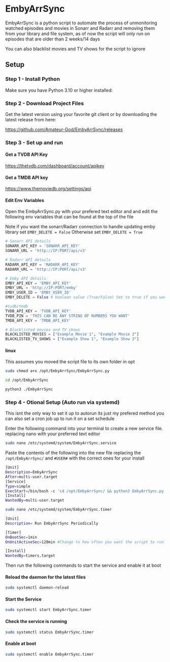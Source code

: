 # EmbyArrSync

EmbyArrSync is a python script to automate the process of unmonitoring watched episodes and movies in Sonarr and Radarr and removing them from your library and file system, as of now the script will only run on episodes that are older than 2 weeks/14 days

You can also blacklist movies and TV shows for the script to ignore

## Setup

### Step 1 - Install Python

Make sure you have Python 3.10 or higher installed:

### Step 2 - Download Project Files

Get the latest version using your favorite git client or by downloading the latest release from here:

https://github.com/Amateur-God/EmbyArrSync/releases

### Step 3 - Set up and run

#### Get a TVDB API Key

https://thetvdb.com/dashboard/account/apikey

#### Get a TMDB API key

https://www.themoviedb.org/settings/api

#### Edit Env Variables

Open the EmbyArrSync.py with your prefered text editor and and edit the following env variables that can be found at the top of the file

Note if you want the sonarr/Radarr connection to handle updating emby library set `EMBY_DELETE = False` Otherwise set `EMBY_DELETE = True`

```py
# Sonarr API details
SONARR_API_KEY = 'SONARR_API_KEY'
SONARR_URL = 'http://IP:PORT/api/v3'

# Radarr API details
RADARR_API_KEY = 'RADARR_API_KEY'
RADARR_URL = 'http://IP:PORT/api/v3'

# Emby API details
EMBY_API_KEY = 'EMBY_API_KEY'
EMBY_URL = 'http://IP:PORT/emby'
EMBY_USER_ID = 'EMBY_USER_ID'
EMBY_DELETE = False # boolean value (True/False) Set to true if you want the script to handle deleting from emby library, set to false if you are using the Sonarr/Radarr connect functions to handle emby library updates

#tvdb/tmdb
TVDB_API_KEY = 'TVDB_API_KEY'
TVDB_PIN = 'THIS CAN BE ANY STRING OF NUMBERS YOU WANT'
TMDB_API_KEY = 'TMDB_API_KEY'

# Blacklisted movies and TV shows
BLACKLISTED_MOVIES = ["Example Movie 1", "Example Movie 2"]
BLACKLISTED_TV_SHOWS = ["Example Show 1", "Example Show 2"]
```

#### linux

This assumes you moved the script file to its own folder in opt

```bash
sudo chmod a+x /opt/EmbyArrSync/EmbyArrSync.py
```

```bash
cd /opt/EmbyArrSync
```

```bash
python3 ./EmbyArrSync
```

### Step 4 - Otional Setup (Auto run via systemd)

This isnt the only way to set it up to autorun its just my prefered method you can also set a cron job up to run it on a set schedule

Enter the following command into your terminal to create a new service file. 
replacing nano with your preferred text editor

```bash
sudo nano /etc/systemd/system/EmbyArrSync.service
```

Paste the contents of the following into the new file
replacing the `/opt/EmbyArrSync/` and `#USER#` with the correct ones for your install

```bash
[Unit]
Description=EmbyArrSync
After=multi-user.target
[Service]
Type=simple
ExecStart=/bin/bash -c 'cd /opt/EmbyArrSync/ && python3 EmbyArrSync.py'
[Install]
WantedBy=multi-user.target
```

```bash
sudo nano /etc/systemd/system/EmbyArrSync.timer
```

```bash
[Unit]
Description= Run EmbyArrSync Periodically

[Timer]
OnBootSec=1min
OnUnitActiveSec=120min #Change to how often you want the script to run

[Install]
WantedBy=timers.target
```

Then run the following commands to start the service and enable it at boot

#### Reload the daemon for the latest files
```bash
sudo systemctl daemon-reload
```

#### Start the Service
```bash
sudo systemctl start EmbyArrSync.timer
```

#### Check the service is running
```bash
sudo systemctl status EmbyArrSync.timer
```

#### Enable at boot
```bash
sudo systemctl enable EmbyArrSync.timer
```
